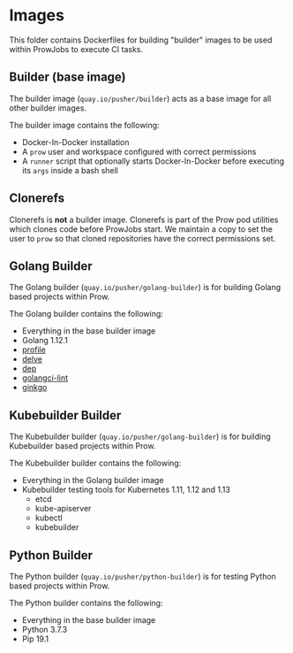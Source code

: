 # Images

This folder contains Dockerfiles for building "builder" images to be used within
ProwJobs to execute CI tasks.

## Builder (base image)

The builder image (`quay.io/pusher/builder`) acts as a base image for all other
builder images.

The builder image contains the following:
- Docker-In-Docker installation
- A `prow` user and workspace configured with correct permissions
- A `runner` script that optionally starts Docker-In-Docker before executing
its `args` inside a bash shell

## Clonerefs

Clonerefs is **not** a builder image. Clonerefs is part of the Prow pod utilities
which clones code before ProwJobs start.
We maintain a copy to set the user to `prow` so that cloned repositories
have the correct permissions set.

## Golang Builder

The Golang builder (`quay.io/pusher/golang-builder`) is for building Golang
based projects within Prow.

The Golang builder contains the following:
- Everything in the base builder image
- Golang 1.12.1
- [profile](github.com/pkg/profile)
- [delve](github.com/go-delve/delve)
- [dep](github.com/golang/dep)
- [golangci-lint](github.com/golangci/golangci-lint)
- [ginkgo](github.com/onsi/ginkgo)

## Kubebuilder Builder

The Kubebuilder builder (`quay.io/pusher/golang-builder`) is for building
Kubebuilder based projects within Prow.

The Kubebuilder builder contains the following:
- Everything in the Golang builder image
- Kubebuilder testing tools for Kubernetes 1.11, 1.12 and 1.13
  - etcd
  - kube-apiserver
  - kubectl
  - kubebuilder

## Python Builder

The Python builder (`quay.io/pusher/python-builder`) is for testing Python based
projects within Prow.

The Python builder contains the following:
- Everything in the base builder image
- Python 3.7.3
- Pip 19.1
